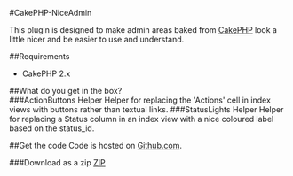 #CakePHP-NiceAdmin

This plugin is designed to make admin areas baked from [CakePHP](http://www.cakephp.org/) look a little nicer and be easier to use and understand.  

##Requirements
* CakePHP 2.x

##What do you get in the box?  
###ActionButtons Helper
Helper for replacing the 'Actions' cell in index views with buttons rather than textual links. 
###StatusLights Helper
Helper for replacing a Status column in an index view with a nice coloured label based on the status_id.  

##Get the code
Code is hosted on [Github.com](http://www.github.com/).

###Download as a zip
<a href="/davidyell/CakePHP-ActionButtons/archive/master.zip" class="minibutton" icon_class="mini-icon-download" rel="nofollow" title="Download this repository as a zip file"><span class="mini-icon mini-icon-download"></span>ZIP</a>

